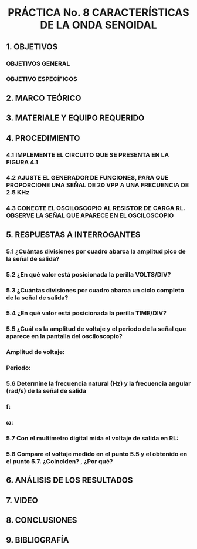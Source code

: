 
<div align = "center">
              
#  PRÁCTICA No. 8 CARACTERÍSTICAS DE LA ONDA SENOIDAL
  
</div>

## 1. OBJETIVOS
### OBJETIVOS GENERAL
### OBJETIVO ESPECÍFICOS
## 2. MARCO TEÓRICO
## 3. MATERIALE Y EQUIPO REQUERIDO
## 4. PROCEDIMIENTO
### 4.1  IMPLEMENTE EL CIRCUITO QUE SE PRESENTA EN LA FIGURA 4.1
### 4.2 AJUSTE EL GENERADOR DE FUNCIONES, PARA QUE PROPORCIONE UNA SEÑAL DE 20 VPP A UNA FRECUENCIA DE 2.5 KHz
### 4.3 CONECTE EL OSCILOSCOPIO AL RESISTOR DE CARGA RL. OBSERVE LA SEÑAL QUE APARECE EN EL OSCILOSCOPIO
## 5. RESPUESTAS A INTERROGANTES
### 5.1 ¿Cuántas divisiones por cuadro abarca la amplitud pico de la señal de salida?
### 5.2 ¿En qué valor está posicionada la perilla VOLTS/DIV?
### 5.3 ¿Cuántas divisiones por cuadro abarca un ciclo completo de la señal de salida?
### 5.4 ¿En qué valor está posicionada la perilla TIME/DIV?
### 5.5  ¿Cuál es la amplitud de voltaje y el periodo de la señal que aparece en la pantalla del osciloscopio?
### Amplitud de voltaje:
### Periodo:
### 5.6 Determine la frecuencia natural (Hz) y la frecuencia angular (rad/s) de la señal de salida
### f:
### ω:
### 5.7 Con el multímetro digital mida el voltaje de salida en RL:
### 5.8  Compare el voltaje medido en el punto 5.5 y el obtenido en el punto 5.7. ¿Coinciden? , ¿Por qué?
## 6. ANÁLISIS DE LOS RESULTADOS
## 7. VIDEO
## 8. CONCLUSIONES
## 9. BIBLIOGRAFÍA

